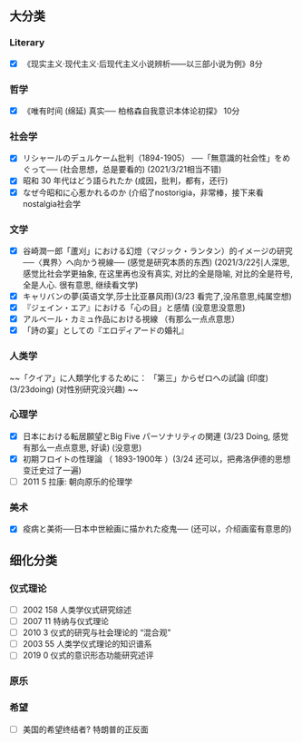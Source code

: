 ## 大分类

### Literary

- [X] 《现实主义·现代主义·后现代主义小说辨析——以三部小说为例》8分

### 哲学

- [X] 《唯有时间 (绵延) 真实── 柏格森自我意识本体论初探》 10分

### 社会学
- [X] リシャールのデュルケーム批判（1894-1905） ──「無意識的社会性」をめぐって── (社会思想，总是要看的) (2021/3/21相当不错)
- [X] 昭和 30 年代はどう語られたか (成因，批判，都有，还行)
- [X] なぜ今昭和に心惹かれるのか (介绍了nostorigia，非常棒，接下来看nostalgia社会学

### 文学
- [X] 谷崎潤一郎「蘆刈」における幻燈（マジック・ランタン）的イメージの研究 ──〈異界〉へ向かう視線── (感觉是研究本质的东西) (2021/3/22引人深思, 感觉比社会学更抽象, 在这里再也没有真实, 对比的全是隐喻, 对比的全是符号, 全是人心. 很有意思, 继续看文学)
- [X] キャリバンの夢(英语文学,莎士比亚暴风雨)(3/23 看完了,没吊意思,纯属空想)
- [X] 『ジェイン・エア』における「心の目」と感情 (没意思没意思)
- [X] アルベール・カミュ作品における視線 （有那么一点点意思）
- [X] 「詩の宴」としての『エロディアードの婚礼』

### 人类学

~~「クイア」に人類学化するために： 「第三」からゼロへの試論 (印度) (3/23doing) (对性别研究没兴趣) ~~

### 心理学

- [X] 日本における転居願望とBig Five パーソナリティの関連 (3/23 Doing, 感觉有那么一点点意思, 好读) (没意思)
- [X] 初期フロイトの性理論 （ 1893-1900年 ）(3/24 还可以，把弗洛伊德的思想变迁史过了一遍)
- [ ] 2011 5 拉康: 朝向原乐的伦理学 

### 美术
- [X] 疫病と美術──日本中世絵画に描かれた疫鬼── (还可以，介绍画蛮有意思的)

## 细化分类

### 仪式理论

- [ ] 2002 158 人类学仪式研究综述
- [ ] 2007 11 特纳与仪式理论
- [ ] 2010 3 仪式的研究与社会理论的 “混合观”
- [ ] 2003 55 人类学仪式理论的知识谱系
- [ ] 2019 0 仪式的意识形态功能研究述评

### 原乐

### 希望
- [ ] 美国的希望终结者? 特朗普的正反面 
